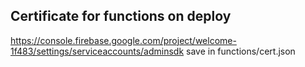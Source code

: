 ## Certificate for functions on deploy
https://console.firebase.google.com/project/welcome-1f483/settings/serviceaccounts/adminsdk
save in functions/cert.json